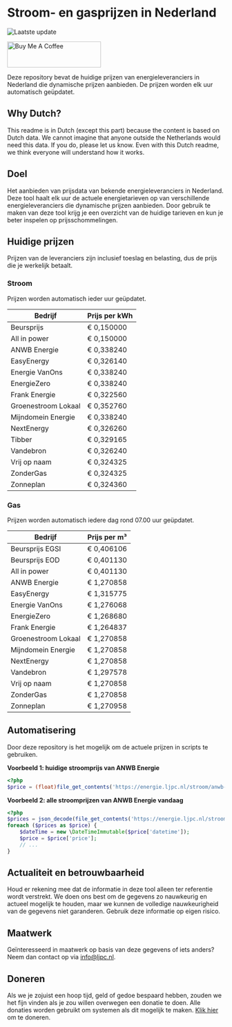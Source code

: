 # Stroom- en gasprijzen in Nederland

![Laatste update](https://img.shields.io/badge/laatste%20update-2025--03--26%2020%3A00%20CET-brightgreen)

<a href="https://www.buymeacoffee.com/Lars-" target="_blank"><img src="https://cdn.buymeacoffee.com/buttons/v2/default-orange.png" alt="Buy Me A Coffee" height="60" style="height: 60px !important;width: 217px !important;" ></a>

Deze repository bevat de huidige prijzen van energieleveranciers in Nederland die dynamische prijzen aanbieden. De prijzen worden elk uur automatisch geüpdatet.

## Why Dutch?

This readme is in Dutch (except this part) because the content is based on Dutch data. We cannot imagine that anyone outside the Netherlands would need this data. If you do, please let us know. Even with this Dutch readme, we think
everyone will understand how it works.

## Doel

Het aanbieden van prijsdata van bekende energieleveranciers in Nederland. Deze tool haalt elk uur de actuele energietarieven op van verschillende energieleveranciers die dynamische prijzen aanbieden. Door gebruik te maken van deze tool
krijg je een overzicht van de huidige tarieven en kun je beter inspelen op prijsschommelingen.

## Huidige prijzen

Prijzen van de leveranciers zijn inclusief toeslag en belasting, dus de prijs die je werkelijk betaalt.

### Stroom

Prijzen worden automatisch ieder uur geüpdatet.

 Bedrijf | Prijs per kWh 
---------|---------------
Beursprijs | € 0,150000
All in power | € 0,150000
ANWB Energie | € 0,338240
EasyEnergy | € 0,326140
Energie VanOns | € 0,338240
EnergieZero | € 0,338240
Frank Energie | € 0,322560
Groenestroom Lokaal | € 0,352760
Mijndomein Energie | € 0,338240
NextEnergy | € 0,326260
Tibber | € 0,329165
Vandebron | € 0,326240
Vrij op naam | € 0,324325
ZonderGas | € 0,324325
Zonneplan | € 0,324360


### Gas

Prijzen worden automatisch iedere dag rond 07.00 uur geüpdatet.

 Bedrijf | Prijs per m³ 
---------|--------------
Beursprijs EGSI | € 0,406106
Beursprijs EOD | € 0,401130
All in power | € 0,401130
ANWB Energie | € 1,270858
EasyEnergy | € 1,315775
Energie VanOns | € 1,276068
EnergieZero | € 1,268680
Frank Energie | € 1,264837
Groenestroom Lokaal | € 1,270858
Mijndomein Energie | € 1,270858
NextEnergy | € 1,270858
Vandebron | € 1,297578
Vrij op naam | € 1,270858
ZonderGas | € 1,270858
Zonneplan | € 1,270958


## Automatisering

Door deze repository is het mogelijk om de actuele prijzen in scripts te gebruiken.

**Voorbeeld 1: huidige stroomprijs van ANWB Energie**

```php
<?php
$price = (float)file_get_contents('https://energie.ljpc.nl/stroom/anwb-energie-nu.txt');

```

**Voorbeeld 2: alle stroomprijzen van ANWB Energie vandaag**

```php
<?php
$prices = json_decode(file_get_contents('https://energie.ljpc.nl/stroom/all-in-power-vandaag.json'),true);
foreach ($prices as $price) {
    $dateTime = new \DateTimeImmutable($price['datetime']);
    $price = $price['price'];
    // ...
}
```

## Actualiteit en betrouwbaarheid

Houd er rekening mee dat de informatie in deze tool alleen ter referentie wordt verstrekt. We doen ons best om de gegevens zo nauwkeurig en actueel mogelijk te houden, maar we kunnen de volledige nauwkeurigheid van de gegevens niet
garanderen. Gebruik deze informatie op eigen risico.

## Maatwerk

Geïnteresseerd in maatwerk op basis van deze gegevens of iets anders? Neem dan contact op
via [info@ljpc.nl](mailto:info@ljpc.nl?subject=Energie%20prijzen).

## Doneren

Als we je zojuist een hoop tijd, geld of gedoe bespaard hebben, zouden we het fijn vinden als je zou willen overwegen een
donatie te doen. Alle donaties worden gebruikt om systemen als dit mogelijk te
maken. [Klik hier](https://www.buymeacoffee.com/Lars-) om te doneren.
